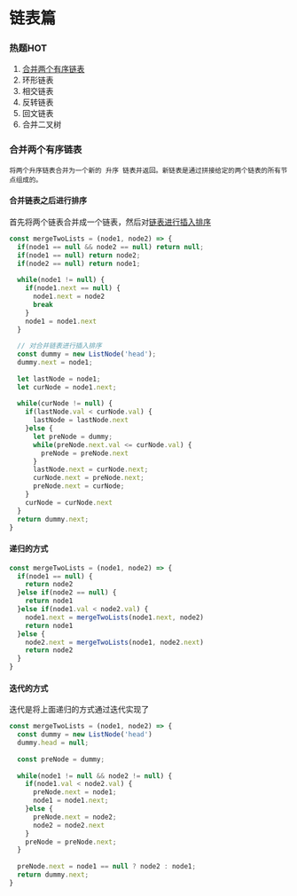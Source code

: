 # 链表篇

### 热题HOT

1. [合并两个有序链表](https://leetcode-cn.com/problems/merge-two-sorted-lists/)
2. 环形链表
3. 相交链表
4. 反转链表
5. 回文链表
6. 合并二叉树

### 合并两个有序链表

```text
将两个升序链表合并为一个新的 升序 链表并返回。新链表是通过拼接给定的两个链表的所有节点组成的。 
```

#### 合并链表之后进行排序

首先将两个链表合并成一个链表，然后对[链表进行插入排序](../shu-ju-jie-gou/lian-biao.md#lian-biao-jin-hang-cha-ru-pai-xu)

```javascript
const mergeTwoLists = (node1, node2) => {
  if(node1 == null && node2 == null) return null;
  if(node1 == null) return node2;
  if(node2 == null) return node1;
  
  while(node1 != null) {
    if(node1.next == null) {
      node1.next = node2
      break
    }
    node1 = node1.next
  }
  
  // 对合并链表进行插入排序
  const dummy = new ListNode('head');
  dummy.next = node1;
  
  let lastNode = node1;
  let curNode = node1.next;
  
  while(curNode != null) {
    if(lastNode.val < curNode.val) {
      lastNode = lastNode.next
    }else {
      let preNode = dummy;
      while(preNode.next.val <= curNode.val) {
        preNode = preNode.next
      }
      lastNode.next = curNode.next;
      curNode.next = preNode.next;
      preNode.next = curNode;
    }
    curNode = curNode.next
  }
  return dummy.next;
}
```

#### 递归的方式

```javascript
const mergeTwoLists = (node1, node2) => {
  if(node1 == null) {
    return node2
  }else if(node2 == null) {
    return node1
  }else if(node1.val < node2.val) {
    node1.next = mergeTwoLists(node1.next, node2)
    return node1
  }else {
    node2.next = mergeTwoLists(node1, node2.next)
    return node2
  }
}
```

#### 迭代的方式

迭代是将上面递归的方式通过迭代实现了

```javascript
const mergeTwoLists = (node1, node2) => {
  const dummy = new ListNode('head')
  dummy.head = null;
  
  const preNode = dummy;
  
  while(node1 != null && node2 != null) {
    if(node1.val < node2.val) {
      preNode.next = node1;
      node1 = node1.next;
    }else {
      preNode.next = node2;
      node2 = node2.next
    }
    preNode = preNode.next;
  }
  
  preNode.next = node1 == null ? node2 : node1;
  return dummy.next;
}
```



